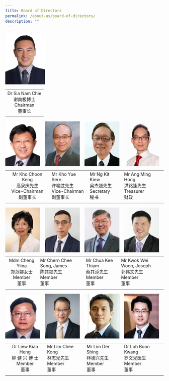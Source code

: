 ```yaml
---
title: Board of Directors
permalink: /about-us/board-of-directors/
description: ""
---
```

<img style="width:25%" src="/images/chairman.jpg">

|   |
|:-:|
| Dr Sia Nam Chie  <br>谢南极博士  <br>Chairman  <br>董事长  |
|   |

<img align="left" style="width:22%;margin-right:15px;" src="/images/vicechair1.jpg">
<img align="left" style="width:22%;margin-right:15px;" src="/images/vicechair2.jpg">
<img align="left" style="width:22%;margin-right:15px;" src="/images/secretary.jpg">
<img align="left" style="width:22%;margin-right:15px;" src="/images/treasurer.jpg">
<br clear="left">

|   |   |   |   |
|:-:|---|---|---|
| Mr Kho Choon Keng <br>高泉庆先生  <br>Vice-Chairman  <br>副董事长  | Mr Kho Yue Sern  <br>许喻胜先生  <br>Vice-Chairman  <br>副董事长  | Mr Ng Kit Kiew  <br>吴杰翘先生  <br>Secretary  <br>秘书  | Mr Ang Ming Hong  <br>洪铭逢先生  <br>Treasurer  <br>财政  |
|   |   |   |   |

<img align="left" style="width:22%;margin-right:15px;" src="/images/member1.jpg">
<img align="left" style="width:22%;margin-right:15px;" src="/images/member2.jpg">
<img align="left" style="width:22%;margin-right:15px;" src="/images/member3.jpg">
<img align="left" style="width:22%;margin-right:15px;" src="/images/member4.jpg">
<br clear="left">

|   |   |   |   |
|:-:|---|---|---|
| Mdm Cheng Yiina  <br>郑苡娜女士  <br>Member  <br>董事  | Mr Chern Chee Song, James  <br>陈其颂先生  <br>Member  <br>董事  | Mr Chua Kee Thiam  <br>蔡其添先生  <br>Member  <br>董事  | Mr Kwok Wei Woon, Joseph  <br>郭伟文先生  <br>Member  <br>董事  |
|   |   |   |   |

<img align="left" style="width:22%;margin-right:15px;" src="/images/member5.jpg">
<img align="left" style="width:22%;margin-right:15px;" src="/images/member6.jpg">
<img align="left" style="width:22%;margin-right:15px;" src="/images/member7.jpg">
<img align="left" style="width:22%;margin-right:15px;" src="/images/member8.jpg">
<br clear="left">

|   |   |   |   |
|:-:|---|---|---|
| Dr Liew Kian Heng  <br>柳 健 兴 博 士  <br>Member  <br>董事  | Mr Lim Chee Kong  <br>林志光先生  <br>Member  <br>董事  | Mr Lim Der Shing  <br>林德兴先生  <br>Member  <br>董事  | Dr Loh Boon Kwang  <br>罗文光医生  <br>Member  <br>董事  |
|   |   |   |   |